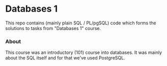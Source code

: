 # Databases 1

This repo contains (mainly plain SQL / PL/pgSQL) code which forms the solutions to tasks from "Databases 1" course.

### About

This course was an introductory (101) course into databases. It was mainly about the SQL itself and for that we've used PostgreSQL.